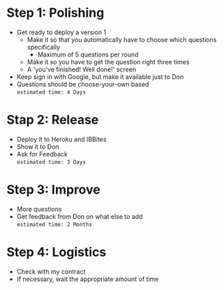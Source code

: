 # Step 1: Polishing
- Get ready to deploy a version 1
    - Make it so that you automatically have to choose which questions specifically
        - Maximum of 5 questions per round
    - Make it so you have to get the question right three times
    - A 'you've finished! Well done!' screen
- Keep sign in with Google, but make it available just to Don
- Questions should be choose-your-own based
<br /> ``` estimated time: 4 Days ```

# Stap 2: Release
- Deploy it to Heroku and IBBites
- Show it to Don
- Ask for Feedback
<br /> ``` estimated time: 3 Days ```

# Step 3: Improve
- More questions
- Get feedback from Don on what else to add
<br /> ``` estimated time: 2 Months ```

# Step 4: Logistics
- Check with my contract
- If necessary, wait the appropriate amount of time